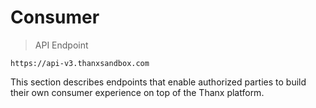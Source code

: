 # Consumer

> API Endpoint

```
https://api-v3.thanxsandbox.com
```

This section describes endpoints that enable authorized parties to build
their own consumer experience on top of the Thanx platform.
